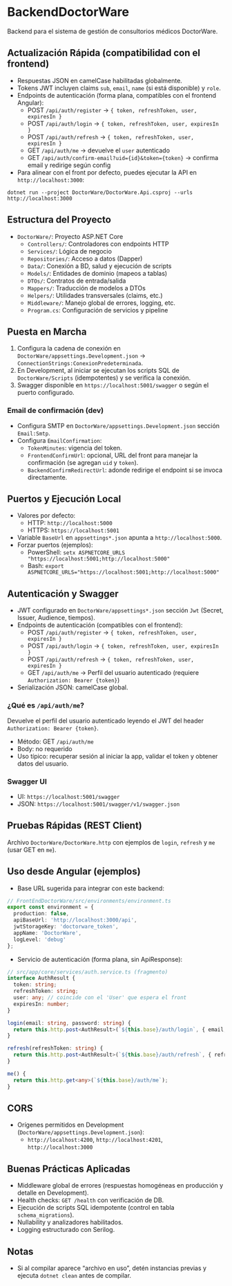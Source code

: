# BackendDoctorWare

Backend para el sistema de gestión de consultorios médicos DoctorWare.

## Actualización Rápida (compatibilidad con el frontend)

- Respuestas JSON en camelCase habilitadas globalmente.
- Tokens JWT incluyen claims `sub`, `email`, `name` (si está disponible) y `role`.
- Endpoints de autenticación (forma plana, compatibles con el frontend Angular):
  - POST `/api/auth/register` → `{ token, refreshToken, user, expiresIn }`
  - POST `/api/auth/login` → `{ token, refreshToken, user, expiresIn }`
  - POST `/api/auth/refresh` → `{ token, refreshToken, user, expiresIn }`
  - GET  `/api/auth/me` → devuelve el `user` autenticado
  - GET  `/api/auth/confirm-email?uid={id}&token={token}` → confirma email y redirige según config
- Para alinear con el front por defecto, puedes ejecutar la API en `http://localhost:3000`:

```
dotnet run --project DoctorWare/DoctorWare.Api.csproj --urls http://localhost:3000
```

## Estructura del Proyecto

- `DoctorWare/`: Proyecto ASP.NET Core
  - `Controllers/`: Controladores con endpoints HTTP
  - `Services/`: Lógica de negocio
  - `Repositories/`: Acceso a datos (Dapper)
  - `Data/`: Conexión a BD, salud y ejecución de scripts
  - `Models/`: Entidades de dominio (mapeos a tablas)
  - `DTOs/`: Contratos de entrada/salida
  - `Mappers/`: Traducción de modelos a DTOs
  - `Helpers/`: Utilidades transversales (claims, etc.)
  - `Middleware/`: Manejo global de errores, logging, etc.
  - `Program.cs`: Configuración de servicios y pipeline

## Puesta en Marcha

1) Configura la cadena de conexión en `DoctorWare/appsettings.Development.json` → `ConnectionStrings:ConexionPredeterminada`.
2) En Development, al iniciar se ejecutan los scripts SQL de `DoctorWare/Scripts` (idempotentes) y se verifica la conexión.
3) Swagger disponible en `https://localhost:5001/swagger` o según el puerto configurado.

### Email de confirmación (dev)

- Configura SMTP en `DoctorWare/appsettings.Development.json` sección `Email:Smtp`.
- Configura `EmailConfirmation`:
  - `TokenMinutes`: vigencia del token.
  - `FrontendConfirmUrl`: opcional, URL del front para manejar la confirmación (se agregan `uid` y `token`).
  - `BackendConfirmRedirectUrl`: adonde redirige el endpoint si se invoca directamente.

## Puertos y Ejecución Local

- Valores por defecto:
  - HTTP: `http://localhost:5000`
  - HTTPS: `https://localhost:5001`
- Variable `BaseUrl` en `appsettings*.json` apunta a `http://localhost:5000`.
- Forzar puertos (ejemplos):
  - PowerShell: `setx ASPNETCORE_URLS "https://localhost:5001;http://localhost:5000"`
  - Bash: `export ASPNETCORE_URLS="https://localhost:5001;http://localhost:5000"`

## Autenticación y Swagger

- JWT configurado en `DoctorWare/appsettings*.json` sección `Jwt` (Secret, Issuer, Audience, tiempos).
- Endpoints de autenticación (compatibles con el frontend):
  - POST `/api/auth/register` → `{ token, refreshToken, user, expiresIn }`
  - POST `/api/auth/login` → `{ token, refreshToken, user, expiresIn }`
  - POST `/api/auth/refresh` → `{ token, refreshToken, user, expiresIn }`
  - GET  `/api/auth/me` → Perfil del usuario autenticado (requiere `Authorization: Bearer {token}`)
- Serialización JSON: camelCase global.

### ¿Qué es `/api/auth/me`?

Devuelve el perfil del usuario autenticado leyendo el JWT del header `Authorization: Bearer {token}`.
- Método: GET `/api/auth/me`
- Body: no requerido
- Uso típico: recuperar sesión al iniciar la app, validar el token y obtener datos del usuario.

### Swagger UI

- UI: `https://localhost:5001/swagger`
- JSON: `https://localhost:5001/swagger/v1/swagger.json`

## Pruebas Rápidas (REST Client)

Archivo `DoctorWare/DoctorWare.http` con ejemplos de `login`, `refresh` y `me` (usar GET en `me`).

## Uso desde Angular (ejemplos)

- Base URL sugerida para integrar con este backend:

```ts
// FrontEndDoctorWare/src/environments/environment.ts
export const environment = {
  production: false,
  apiBaseUrl: 'http://localhost:3000/api',
  jwtStorageKey: 'doctorware_token',
  appName: 'DoctorWare',
  logLevel: 'debug'
};
```

- Servicio de autenticación (forma plana, sin ApiResponse):

```ts
// src/app/core/services/auth.service.ts (fragmento)
interface AuthResult {
  token: string;
  refreshToken: string;
  user: any; // coincide con el 'User' que espera el front
  expiresIn: number;
}

login(email: string, password: string) {
  return this.http.post<AuthResult>(`${this.base}/auth/login`, { email, password });
}

refresh(refreshToken: string) {
  return this.http.post<AuthResult>(`${this.base}/auth/refresh`, { refreshToken });
}

me() {
  return this.http.get<any>(`${this.base}/auth/me`);
}
```

## CORS

- Orígenes permitidos en Development (`DoctorWare/appsettings.Development.json`):
  - `http://localhost:4200`, `http://localhost:4201`, `http://localhost:3000`

## Buenas Prácticas Aplicadas

- Middleware global de errores (respuestas homogéneas en producción y detalle en Development).
- Health checks: `GET /health` con verificación de DB.
- Ejecución de scripts SQL idempotente (control en tabla `schema_migrations`).
- Nullability y analizadores habilitados.
- Logging estructurado con Serilog.

## Notas

- Si al compilar aparece “archivo en uso”, detén instancias previas y ejecuta `dotnet clean` antes de compilar.
